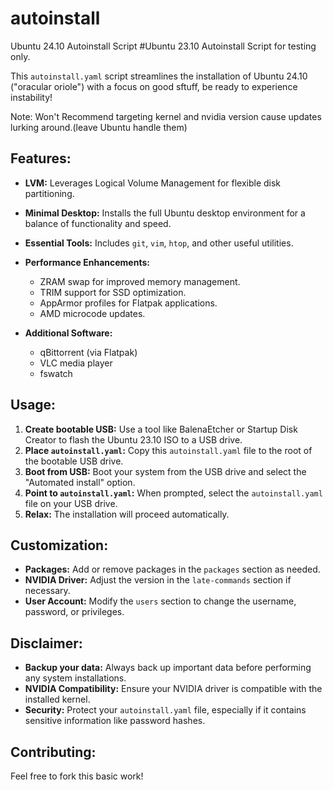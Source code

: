# autoinstall
Ubuntu 24.10 Autoinstall Script
#Ubuntu 23.10 Autoinstall Script for testing only.

This `autoinstall.yaml` script streamlines the installation of Ubuntu 24.10 ("oracular oriole") with a focus on good sftuff, be ready to experience instability!

Note: Won't Recommend targeting kernel and nvidia version cause updates lurking around.(leave Ubuntu handle them)

## Features:

* **LVM:** Leverages Logical Volume Management for flexible disk partitioning.
* **Minimal Desktop:** Installs the full Ubuntu desktop environment for a balance of functionality and speed.
* **Essential Tools:** Includes `git`, `vim`, `htop`, and other useful utilities.


* **Performance Enhancements:**
    * ZRAM swap for improved memory management.
    * TRIM support for SSD optimization.
    * AppArmor profiles for Flatpak applications.
    * AMD microcode updates.

* **Additional Software:**
    * qBittorrent (via Flatpak)
    * VLC media player
    * fswatch 

## Usage:

1. **Create bootable USB:** Use a tool like BalenaEtcher or Startup Disk Creator to flash the Ubuntu 23.10 ISO to a USB drive.
2. **Place `autoinstall.yaml`:** Copy this `autoinstall.yaml` file to the root of the bootable USB drive.
3. **Boot from USB:** Boot your system from the USB drive and select the "Automated install" option.
4. **Point to `autoinstall.yaml`:** When prompted, select the `autoinstall.yaml` file on your USB drive.
5. **Relax:** The installation will proceed automatically.

## Customization:

* **Packages:** Add or remove packages in the `packages` section as needed.
* **NVIDIA Driver:** Adjust the version in the `late-commands` section if necessary.
* **User Account:** Modify the `users` section to change the username, password, or privileges.

## Disclaimer:

* **Backup your data:** Always back up important data before performing any system installations.
* **NVIDIA Compatibility:** Ensure your NVIDIA driver is compatible with the installed kernel.
* **Security:** Protect your `autoinstall.yaml` file, especially if it contains sensitive information like password hashes.

## Contributing:

Feel free to fork this basic work!
